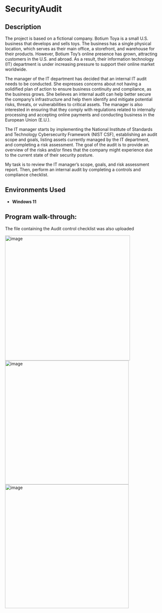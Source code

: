 # SecurityAudit

<h2>Description</h2>
The project is based on a fictional company. Botium Toya is a small U.S. business that develops and sells toys. The business has a single physical location, which serves as their main office, a storefront, and warehouse for their products. However, Botium Toy’s online presence has grown, attracting customers in the U.S. and abroad. As a result, their information technology (IT) department is under increasing pressure to support their online market worldwide. 

The manager of the IT department has decided that an internal IT audit needs to be conducted. She expresses concerns about not having a solidified plan of action to ensure business continuity and compliance, as the business grows. She believes an internal audit can help better secure the company’s infrastructure and help them identify and mitigate potential risks, threats, or vulnerabilities to critical assets. The manager is also interested in ensuring that they comply with regulations related to internally processing and accepting online payments and conducting business in the European Union (E.U.).   

The IT manager starts by implementing the National Institute of Standards and Technology Cybersecurity Framework (NIST CSF), establishing an audit scope and goals, listing assets currently managed by the IT department, and completing a risk assessment. The goal of the audit is to provide an overview of the risks and/or fines that the company might experience due to the current state of their security posture.

My task is to review the IT manager’s scope, goals, and risk assessment report. Then, perform an internal audit by completing a controls and compliance checklist. 
<br />


<h2>Environments Used </h2>

- <b>Windows 11</b> 

<h2>Program walk-through:</h2> 

<p align="center">

  The file containing the Audit control checklist was also uploaded
<br />

<img width="413" alt="image" src="https://github.com/Sophia464/SecurityAudit/assets/145819538/aafce4d0-ac3d-440e-9558-dfa76db76130">

<br />
<img width="409" alt="image" src="https://github.com/Sophia464/SecurityAudit/assets/145819538/b5e23f90-3d38-4801-9d4f-629d3af0a88f">

<br />
<img width="409" alt="image" src="https://github.com/Sophia464/SecurityAudit/assets/145819538/20fa43c7-4d37-4b2b-a7fa-9d6ac4288263">

